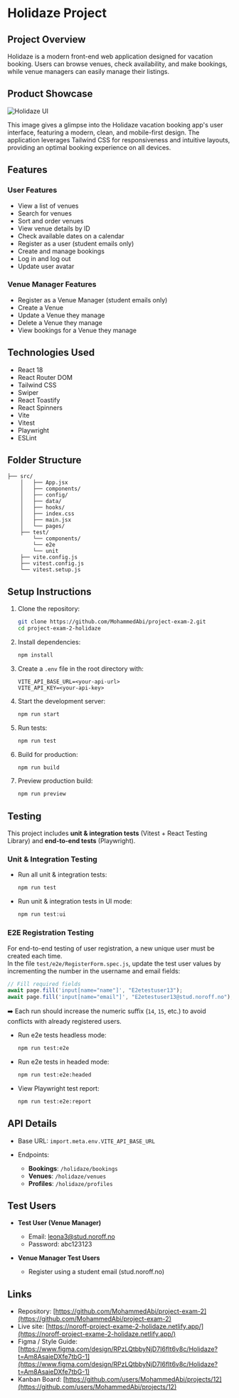 # Holidaze Project

## Project Overview

Holidaze is a modern front-end web application designed for vacation booking. Users can browse venues, check availability, and make bookings, while venue managers can easily manage their listings.

## Product Showcase

![Holidaze UI](https://github.com/user-attachments/assets/4b4bbe1a-c03b-4746-8934-ead1ae4d41b3)

This image gives a glimpse into the Holidaze vacation booking app's user interface, featuring a modern, clean, and mobile-first design. The application leverages Tailwind CSS for responsiveness and intuitive layouts, providing an optimal booking experience on all devices.

## Features

### User Features

- View a list of venues
- Search for venues
- Sort and order venues
- View venue details by ID
- Check available dates on a calendar
- Register as a user (student emails only)
- Create and manage bookings
- Log in and log out
- Update user avatar

### Venue Manager Features

- Register as a Venue Manager (student emails only)
- Create a Venue
- Update a Venue they manage
- Delete a Venue they manage
- View bookings for a Venue they manage

## Technologies Used

- React 18
- React Router DOM
- Tailwind CSS
- Swiper
- React Toastify
- React Spinners
- Vite
- Vitest
- Playwright
- ESLint

## Folder Structure

```
├── src/
    │   ├── App.jsx
    │   ├── components/
    │   ├── config/
    │   ├── data/
    │   ├── hooks/
    │   ├── index.css
    │   ├── main.jsx
    │   └── pages/
    ├── test/
        └── components/
        └── e2e
        └── unit
    ├── vite.config.js
    ├── vitest.config.js
    └── vitest.setup.js
```

## Setup Instructions

1. Clone the repository:

   ```bash
   git clone https://github.com/MohammedAbi/project-exam-2.git
   cd project-exam-2-holidaze
   ```

2. Install dependencies:

   ```bash
   npm install
   ```

3. Create a `.env` file in the root directory with:

   ```env
   VITE_API_BASE_URL=<your-api-url>
   VITE_API_KEY=<your-api-key>
   ```

4. Start the development server:

   ```bash
   npm run start
   ```

5. Run tests:

   ```bash
   npm run test
   ```

6. Build for production:

   ```bash
   npm run build
   ```

7. Preview production build:

   ```bash
   npm run preview
   ```

## Testing

This project includes **unit & integration tests** (Vitest + React Testing Library) and **end-to-end tests** (Playwright).

### Unit & Integration Testing

- Run all unit & integration tests:

  ```bash
  npm run test
  ```

- Run unit & integration tests in UI mode:

  ```bash
  npm run test:ui
  ```

### E2E Registration Testing

For end-to-end testing of user registration, a new unique user must be created each time.  
In the file `test/e2e/RegisterForm.spec.js`, update the test user values by incrementing the number in the username and email fields:

```js
// Fill required fields
await page.fill('input[name="name"]', "E2etestuser13");
await page.fill('input[name="email"]', "E2etestuser13@stud.noroff.no");
```

➡️ Each run should increase the numeric suffix (`14`, `15`, etc.) to avoid conflicts with already registered users.

- Run e2e tests headless mode:

  ```bash
  npm run test:e2e
  ```

- Run e2e tests in headed mode:

  ```bash
  npm run test:e2e:headed
  ```

- View Playwright test report:
  ```bash
  npm run test:e2e:report
  ```

## API Details

- Base URL: `import.meta.env.VITE_API_BASE_URL`
- Endpoints:

  - **Bookings**: `/holidaze/bookings`
  - **Venues**: `/holidaze/venues`
  - **Profiles**: `/holidaze/profiles`

## Test Users

- **Test User (Venue Manager)**

  - Email: [leona3@stud.noroff.no](mailto:leona3@stud.noroff.no)
  - Password: abc123123

- **Venue Manager Test Users**

  - Register using a student email (stud.noroff.no)

## Links

- Repository: [https://github.com/MohammedAbi/project-exam-2](https://github.com/MohammedAbi/project-exam-2)
- Live site: [https://noroff-project-exame-2-holidaze.netlify.app/](https://noroff-project-exame-2-holidaze.netlify.app/)
- Figma / Style Guide: [https://www.figma.com/design/RPzLQtbbyNjD7I6fIt6v8c/Holidaze?t=Am8AsaieDXfe7tbG-1](https://www.figma.com/design/RPzLQtbbyNjD7I6fIt6v8c/Holidaze?t=Am8AsaieDXfe7tbG-1)
- Kanban Board: [https://github.com/users/MohammedAbi/projects/12](https://github.com/users/MohammedAbi/projects/12)
